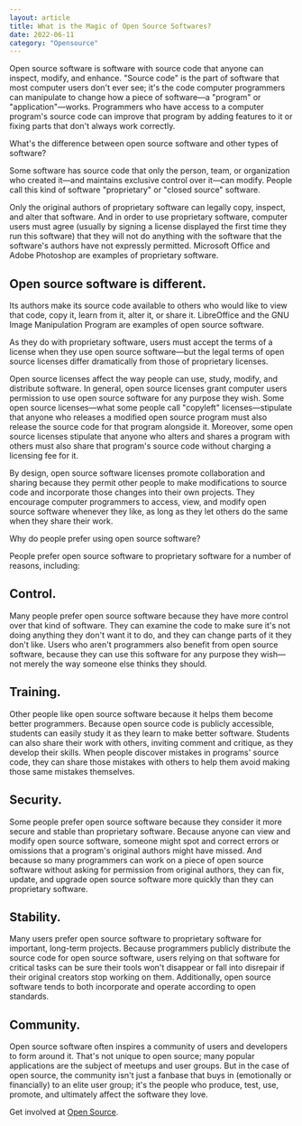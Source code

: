 ```yaml
---
layout: article
title: What is the Magic of Open Source Softwares?
date: 2022-06-11
category: "Opensource"
---
```


Open source software is software with source code that anyone can inspect, modify, and enhance. "Source code" is the part of software that most computer users don't ever see; it's the code computer programmers can manipulate to change how a piece of software—a "program" or "application"—works. Programmers who have access to a computer program's source code can improve that program by adding features to it or fixing parts that don't always work correctly.

<!-- excerpt -->

What's the difference between open source software and other types of software?

Some software has source code that only the person, team, or organization who created it—and maintains exclusive control over it—can modify. People call this kind of software "proprietary" or "closed source" software.

Only the original authors of proprietary software can legally copy, inspect, and alter that software. And in order to use proprietary software, computer users must agree (usually by signing a license displayed the first time they run this software) that they will not do anything with the software that the software's authors have not expressly permitted. Microsoft Office and Adobe Photoshop are examples of proprietary software.

## Open source software is different. 

Its authors make its source code available to others who would like to view that code, copy it, learn from it, alter it, or share it. LibreOffice and the GNU Image Manipulation Program are examples of open source software.

As they do with proprietary software, users must accept the terms of a license when they use open source software—but the legal terms of open source licenses differ dramatically from those of proprietary licenses.

Open source licenses affect the way people can use, study, modify, and distribute software. In general, open source licenses grant computer users permission to use open source software for any purpose they wish. Some open source licenses—what some people call "copyleft" licenses—stipulate that anyone who releases a modified open source program must also release the source code for that program alongside it. Moreover, some open source licenses stipulate that anyone who alters and shares a program with others must also share that program's source code without charging a licensing fee for it.

By design, open source software licenses promote collaboration and sharing because they permit other people to make modifications to source code and incorporate those changes into their own projects. They encourage computer programmers to access, view, and modify open source software whenever they like, as long as they let others do the same when they share their work.

Why do people prefer using open source software?

People prefer open source software to proprietary software for a number of reasons, including:

## Control.

Many people prefer open source software because they have more control over that kind of software. They can examine the code to make sure it's not doing anything they don't want it to do, and they can change parts of it they don't like. Users who aren't programmers also benefit from open source software, because they can use this software for any purpose they wish—not merely the way someone else thinks they should.

## Training. 

Other people like open source software because it helps them become better programmers. Because open source code is publicly accessible, students can easily study it as they learn to make better software. Students can also share their work with others, inviting comment and critique, as they develop their skills. When people discover mistakes in programs' source code, they can share those mistakes with others to help them avoid making those same mistakes themselves.

## Security. 

Some people prefer open source software because they consider it more secure and stable than proprietary software. Because anyone can view and modify open source software, someone might spot and correct errors or omissions that a program's original authors might have missed. And because so many programmers can work on a piece of open source software without asking for permission from original authors, they can fix, update, and upgrade open source software more quickly than they can proprietary software.

## Stability. 

Many users prefer open source software to proprietary software for important, long-term projects. Because programmers publicly distribute the source code for open source software, users relying on that software for critical tasks can be sure their tools won't disappear or fall into disrepair if their original creators stop working on them. Additionally, open source software tends to both incorporate and operate according to open standards.

## Community. 

Open source software often inspires a community of users and developers to form around it. That's not unique to open source; many popular applications are the subject of meetups and user groups. But in the case of open source, the community isn't just a fanbase that buys in (emotionally or financially) to an elite user group; it's the people who produce, test, use, promote, and ultimately affect the software they love.

Get involved at [Open Source](https://opensource.com/resources/what-open-source).  
